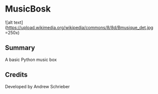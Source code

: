 # MusicBosk

![alt text](https://upload.wikimedia.org/wikipedia/commons/8/8d/Bmusique_det.jpg =250x)

## Summary

A basic Python music box

## Credits

Developed by Andrew Schrieber
